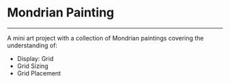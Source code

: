 # Mondrian Painting
***
A mini art project with a collection of Mondrian paintings covering the understanding of:
* Display: Grid
* Grid Sizing
* Grid Placement